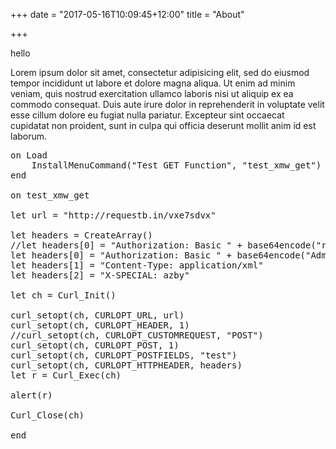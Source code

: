+++
date = "2017-05-16T10:09:45+12:00"
title = "About"

+++

hello

Lorem ipsum dolor sit amet, consectetur adipisicing elit, sed do eiusmod tempor incididunt ut labore et dolore magna aliqua. Ut enim ad minim veniam, quis nostrud exercitation ullamco laboris nisi ut aliquip ex ea commodo consequat. Duis aute irure dolor in reprehenderit in voluptate velit esse cillum dolore eu fugiat nulla pariatur. Excepteur sint occaecat cupidatat non proident, sunt in culpa qui officia deserunt mollit anim id est laborum.

<pre class="prettyprint lang-mwscript">
on Load
    InstallMenuCommand("Test GET Function", "test_xmw_get")
end

on test_xmw_get

let url = "http://requestb.in/vxe7sdvx"

let headers = CreateArray()
//let headers[0] = "Authorization: Basic " + base64encode("root:Datacentre:blah")
let headers[0] = "Authorization: Basic " + base64encode("Admin:Document:fred")
let headers[1] = "Content-Type: application/xml"
let headers[2] = "X-SPECIAL: azby"

let ch = Curl_Init()

curl_setopt(ch, CURLOPT_URL, url)
curl_setopt(ch, CURLOPT_HEADER, 1)
//curl_setopt(ch, CURLOPT_CUSTOMREQUEST, "POST")
curl_setopt(ch, CURLOPT_POST, 1)
curl_setopt(ch, CURLOPT_POSTFIELDS, "<test>test</test>")
curl_setopt(ch, CURLOPT_HTTPHEADER, headers)
let r = Curl_Exec(ch)

alert(r)

Curl_Close(ch)

end

</pre>
